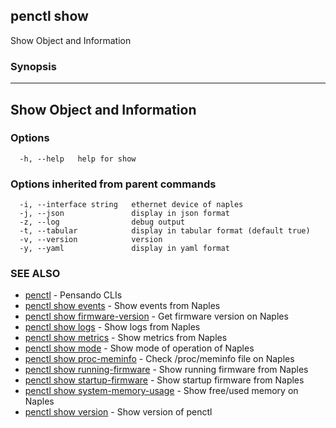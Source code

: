 ## penctl show

Show Object and Information

### Synopsis



-----------------------------
 Show Object and Information 
-----------------------------


### Options

```
  -h, --help   help for show
```

### Options inherited from parent commands

```
  -i, --interface string   ethernet device of naples
  -j, --json               display in json format
  -z, --log                debug output
  -t, --tabular            display in tabular format (default true)
  -v, --version            version
  -y, --yaml               display in yaml format
```

### SEE ALSO
* [penctl](penctl.md)	 - Pensando CLIs
* [penctl show events](penctl_show_events.md)	 - Show events from Naples
* [penctl show firmware-version](penctl_show_firmware-version.md)	 - Get firmware version on Naples
* [penctl show logs](penctl_show_logs.md)	 - Show logs from Naples
* [penctl show metrics](penctl_show_metrics.md)	 - Show metrics from Naples
* [penctl show mode](penctl_show_mode.md)	 - Show mode of operation of Naples
* [penctl show proc-meminfo](penctl_show_proc-meminfo.md)	 - Check /proc/meminfo file on Naples
* [penctl show running-firmware](penctl_show_running-firmware.md)	 - Show running firmware from Naples
* [penctl show startup-firmware](penctl_show_startup-firmware.md)	 - Show startup firmware from Naples
* [penctl show system-memory-usage](penctl_show_system-memory-usage.md)	 - Show free/used memory on Naples
* [penctl show version](penctl_show_version.md)	 - Show version of penctl

